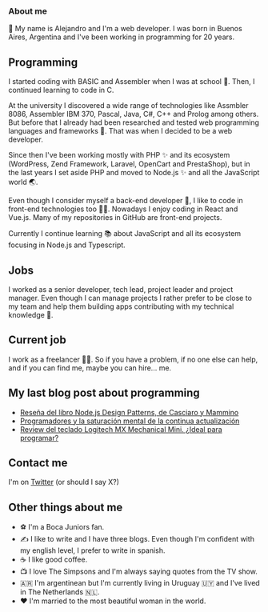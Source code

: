 ### About me

👋 My name is Alejandro and I'm a web developer. I was born in Buenos Aires, Argentina and I've been working in programming for 20 years.

## Programming

I started coding with BASIC and Assembler when I was at school 👦. Then, I continued learning to code in C.

At the university I discovered a wide range of technologies like Assmbler 8086, Assembler IBM 370, Pascal, Java, C#, C++ and Prolog among others. But before that I already had been researched and tested web programming languages and frameworks 💪. That was when I decided to be a web developer.

Since then I've been working mostly with PHP ✨ and its ecosystem (WordPress, Zend Framework, Laravel, OpenCart and PrestaShop), but in the last years I set aside PHP and moved to Node.js ✨ and all the JavaScript world 🌏.

Even though I consider myself a back-end developer 🧌, I like to code in front-end technologies too 👨‍🎨. Nowadays I enjoy coding in React and Vue.js. Many of my repositories in GitHub are front-end projects.

Currently I continue learning 📚 about JavaScript and all its ecosystem focusing in Node.js and Typescript.

## Jobs
I worked as a senior developer, tech lead, project leader and project manager. Even though I can manage projects I rather prefer to be close to my team and help them building apps contributing with my technical knowledge 🧠.

## Current job
I work as a freelancer 👨‍💻. So if you have a problem, if no one else can help, and if you can find me, maybe you can hire... me.

## My last blog post about programming
- [Reseña del libro Node.js Design Patterns, de Casciaro y Mammino](https://cronicasfreelancer.com/2024/03/26/node-js-design-patterns-resena/)
- [Programadores y la saturación mental de la continua actualización](https://cronicasfreelancer.com/2024/03/18/programadores-y-la-saturacion-mental-de-la-continua-actualizacion/)
- [Review del teclado Logitech MX Mechanical Mini. ¿Ideal para programar?](https://cronicasfreelancer.com/2024/01/22/logitech-mx-mini-review/)


## Contact me
I'm on [Twitter](https://twitter.com/aadeluca_) (or should I say X?) 

## Other things about me
- ⚽ I'm a Boca Juniors fan.
- ✍️ I like to write and I have three blogs. Even though I'm confident with my english level, I prefer to write in spanish.
- ☕ I like good coffee.
- 📺 I love The Simpsons and I'm always saying quotes from the TV show.
- 🇦🇷 I'm argentinean but I'm currently living in Uruguay 🇺🇾 and I've lived in The Netherlands 🇳🇱.
- ❤️ I'm married to the most beautiful woman in the world.
